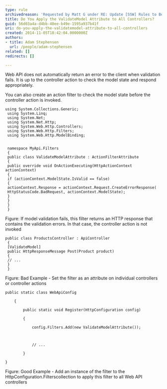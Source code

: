 ```yaml
---
type: rule
archivedreason: 'Requested by Matt G under RE: Update [SSW] Rules to Better WebAPI'
title: Do You Apply the ValidateModel Attribute to All Controllers?
guid: 56d03a4a-d4bb-40ee-b49e-1595a937b41f
uri: do-you-apply-the-validatemodel-attribute-to-all-controllers
created: 2014-11-05T18:42:04.0000000Z
authors:
- title: Adam Stephensen
  url: /people/adam-stephensen
related: []
redirects: []

---
```


Web API does not automatically return an error to the client when validation fails. It is up to the controller action to check the model state and respond appropriately. 
<!--endintro-->

You can also create an action filter to check the model state before the controller action is invoked.



```
using System.Collections.Generic;
 using System.Linq;
 using System.Net;
 using System.Net.Http;
 using System.Web.Http.Controllers;
 using System.Web.Http.Filters;
 using System.Web.Http.ModelBinding;
 
      
 namespace MyApi.Filters
 {
 public class ValidateModelAttribute : ActionFilterAttribute
 {
 public override void OnActionExecuting(HttpActionContext actionContext)
 {
 if (actionContext.ModelState.IsValid == false)
 {
 actionContext.Response = actionContext.Request.CreateErrorResponse(
 HttpStatusCode.BadRequest, actionContext.ModelState);
 }
 }
 }
 }
```


Figure: If model validation fails, this filter returns an HTTP response that contains the validation errors. In that case, the controller action is not invoked


```
public class ProductsController : ApiController
 {
 [ValidateModel]
 public HttpResponseMessage Post(Product product)
 {
 // ...
 }
 }
```


Figure: Bad Example - Set the filter as an attribute on individual controllers or controller actions


```
public static class WebApiConfig

    {

        public static void Register(HttpConfiguration config)

        {

            config.Filters.Add(new ValidateModelAttribute());



            // ...

        }

}
```


Figure: Good Example - Add an instance of the filter to the HttpConfiguration.Filterscollection to apply this filter to all Web API controllers
